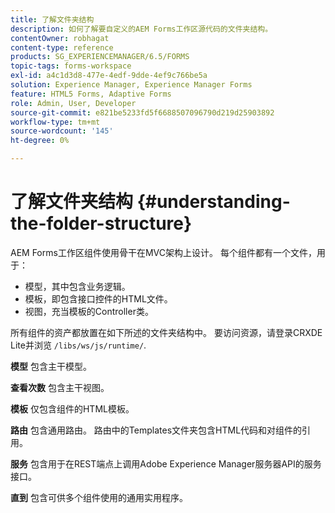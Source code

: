 ```yaml
---
title: 了解文件夹结构
description: 如何了解要自定义的AEM Forms工作区源代码的文件夹结构。
contentOwner: robhagat
content-type: reference
products: SG_EXPERIENCEMANAGER/6.5/FORMS
topic-tags: forms-workspace
exl-id: a4c1d3d8-477e-4edf-9dde-4ef9c766be5a
solution: Experience Manager, Experience Manager Forms
feature: HTML5 Forms, Adaptive Forms
role: Admin, User, Developer
source-git-commit: e821be5233fd5f6688507096790d219d25903892
workflow-type: tm+mt
source-wordcount: '145'
ht-degree: 0%

---
```


# 了解文件夹结构 {#understanding-the-folder-structure}

AEM Forms工作区组件使用骨干在MVC架构上设计。 每个组件都有一个文件，用于：

* 模型，其中包含业务逻辑。
* 模板，即包含接口控件的HTML文件。
* 视图，充当模板的Controller类。

所有组件的资产都放置在如下所述的文件夹结构中。 要访问资源，请登录CRXDE Lite并浏览 `/libs/ws/js/runtime/`.

**模型** 包含主干模型。

**查看次数** 包含主干视图。

**模板** 仅包含组件的HTML模板。

**路由** 包含通用路由。 路由中的Templates文件夹包含HTML代码和对组件的引用。

**服务** 包含用于在REST端点上调用Adobe Experience Manager服务器API的服务接口。

**直到** 包含可供多个组件使用的通用实用程序。
